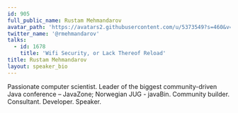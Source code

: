 ```yaml
---
id: 905
full_public_name: Rustam Mehmandarov
avatar_path: 'https://avatars2.githubusercontent.com/u/5373549?s=460&v=4'
twitter_name: '@rmehmandarov'
talks:
  - id: 1678
    title: 'Wifi Security, or Lack Thereof Reload'
title: Rustam Mehmandarov
layout: speaker_bio
---
```



Passionate computer scientist. Leader of the biggest community-driven Java conference – JavaZone; Norwegian JUG - javaBin. Community builder. Consultant. Developer. Speaker.